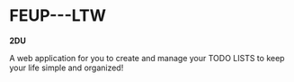 # FEUP---LTW

**2DU**

A web application for you to create and manage your TODO LISTS to keep your life simple and organized!


